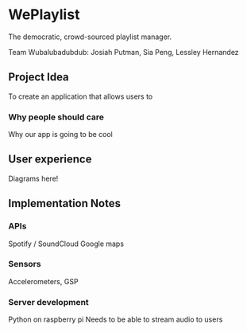 # WePlaylist
The democratic, crowd-sourced playlist manager.

Team Wubalubadubdub: Josiah Putman, Sia Peng, Lessley Hernandez

## Project Idea
To create an application that allows users to

### Why people should care
Why our app is going to be cool

## User experience
Diagrams here!

## Implementation Notes

### APIs
Spotify / SoundCloud
Google maps

### Sensors
Accelerometers, GSP

### Server development
Python on raspberry pi
Needs to be able to stream audio to users
